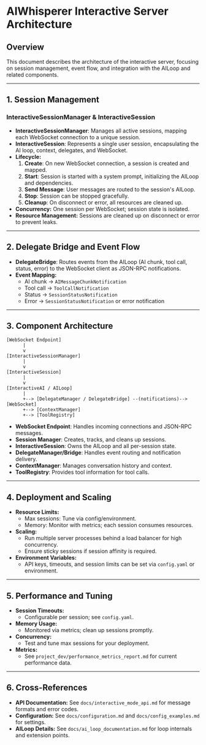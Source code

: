 # AIWhisperer Interactive Server Architecture

## Overview

This document describes the architecture of the interactive server, focusing on session management, event flow, and integration with the AILoop and related components.

---

## 1. Session Management

### InteractiveSessionManager & InteractiveSession
- **InteractiveSessionManager**: Manages all active sessions, mapping each WebSocket connection to a unique session.
- **InteractiveSession**: Represents a single user session, encapsulating the AI loop, context, delegates, and WebSocket.
- **Lifecycle:**
  1. **Create**: On new WebSocket connection, a session is created and mapped.
  2. **Start**: Session is started with a system prompt, initializing the AILoop and dependencies.
  3. **Send Message**: User messages are routed to the session's AILoop.
  4. **Stop**: Session can be stopped gracefully.
  5. **Cleanup**: On disconnect or error, all resources are cleaned up.
- **Concurrency:** One session per WebSocket; session state is isolated.
- **Resource Management:** Sessions are cleaned up on disconnect or error to prevent leaks.

---

## 2. Delegate Bridge and Event Flow

- **DelegateBridge**: Routes events from the AILoop (AI chunk, tool call, status, error) to the WebSocket client as JSON-RPC notifications.
- **Event Mapping:**
  - AI chunk → `AIMessageChunkNotification`
  - Tool call → `ToolCallNotification`
  - Status → `SessionStatusNotification`
  - Error → `SessionStatusNotification` or error notification

---

## 3. Component Architecture

```
[WebSocket Endpoint]
      |
      v
[InteractiveSessionManager]
      |
      v
[InteractiveSession]
      |
      v
[InteractiveAI / AILoop]
      |
      +--> [DelegateManager / DelegateBridge] --(notifications)--> [WebSocket]
      +--> [ContextManager]
      +--> [ToolRegistry]
```

- **WebSocket Endpoint**: Handles incoming connections and JSON-RPC messages.
- **Session Manager**: Creates, tracks, and cleans up sessions.
- **InteractiveSession**: Owns the AILoop and all per-session state.
- **DelegateManager/Bridge**: Handles event routing and notification delivery.
- **ContextManager**: Manages conversation history and context.
- **ToolRegistry**: Provides tool information for tool calls.

---

## 4. Deployment and Scaling

- **Resource Limits:**
  - Max sessions: Tune via config/environment.
  - Memory: Monitor with metrics; each session consumes resources.
- **Scaling:**
  - Run multiple server processes behind a load balancer for high concurrency.
  - Ensure sticky sessions if session affinity is required.
- **Environment Variables:**
  - API keys, timeouts, and session limits can be set via `config.yaml` or environment.

---

## 5. Performance and Tuning

- **Session Timeouts:**
  - Configurable per session; see `config.yaml`.
- **Memory Usage:**
  - Monitored via metrics; clean up sessions promptly.
- **Concurrency:**
  - Test and tune max sessions for your deployment.
- **Metrics:**
  - See `project_dev/performance_metrics_report.md` for current performance data.

---

## 6. Cross-References

- **API Documentation:** See `docs/interactive_mode_api.md` for message formats and error codes.
- **Configuration:** See `docs/configuration.md` and `docs/config_examples.md` for settings.
- **AILoop Details:** See `docs/ai_loop_documentation.md` for loop internals and extension points.
